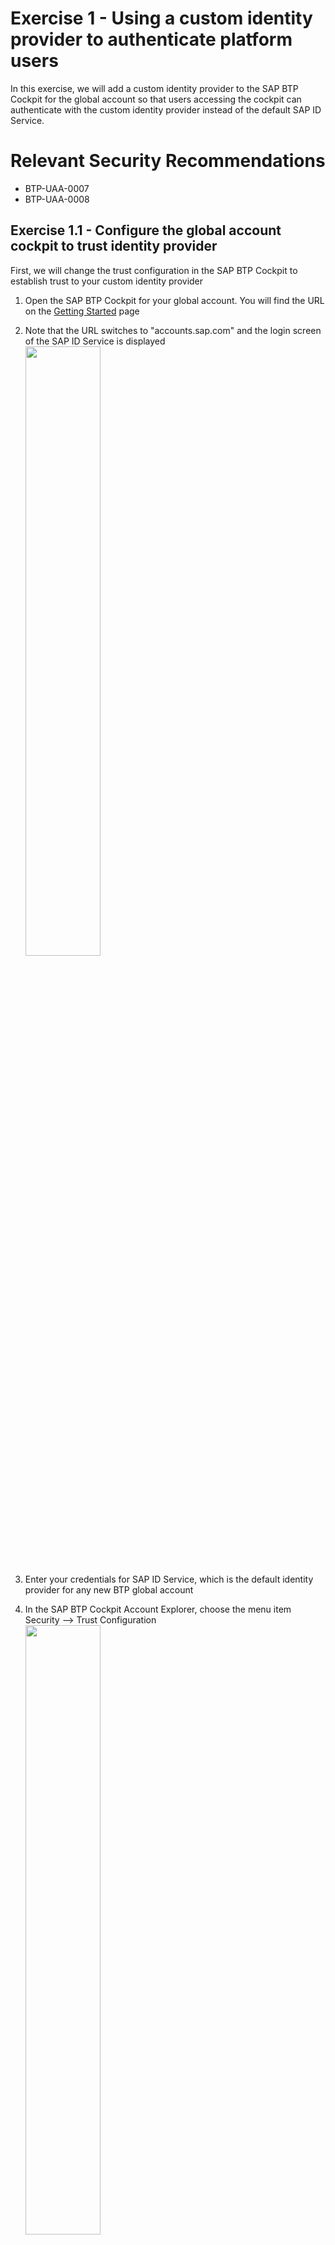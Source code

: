 # Exercise 1 - Using a custom identity provider to authenticate platform users

In this exercise, we will add a custom identity provider to the SAP BTP Cockpit for the global account so that users accessing the cockpit can authenticate with the custom identity provider instead of the default SAP ID Service.

# Relevant Security Recommendations
- BTP-UAA-0007
- BTP-UAA-0008

## Exercise 1.1 - Configure the global account cockpit to trust identity provider

First, we will change the trust configuration in the SAP BTP Cockpit to establish trust to your custom identity provider

1. Open the SAP BTP Cockpit for your global account. You will find the URL on the [Getting Started](/exercises/ex0) page

2. Note that the URL switches to "accounts.sap.com" and the login screen of the SAP ID Service is displayed
<br><img src="/exercises/ex1/images/SAP_ID_Service.png" width="50%">

3. Enter your credentials for SAP ID Service, which is the default identity provider for any new BTP global account

4. In the SAP BTP Cockpit Account Explorer, choose the menu item Security --> Trust Configuration
<br><img src="/exercises/ex1/images/SAP_BTP_Cockpit_Account_Explorer.png" width="50%">

5. So far, only the default identity provider is configured, which is the SAP ID Service. Click on "Establish Trust" to add your custom identity provider
<br><img src="/exercises/ex1/images/Establish_Trust.png" width="50%">

6. In the dialog "Establish Trust to Custom Identity Provider", choose the entry for your seat, as listed on the [Getting Started](/exercises/ex0) page, and click on "Establish Trust" to confirm.

7. A new section was added to the list of identity providers, labeled "Custom Identity Provider for Platform Users". Your custom identity provider is listed as "bestrunXY-platform". Click on the "Open" link. 

8. Another logon page is displayed. Note that the URL is now "bestrunXY.accounts.ondemand.com" and the logon screen has changed. You are now authenticating with your custom identity provider instead of SAP ID Service.
<br><img src="/exercises/ex1/images/Custom_IdP_Logon.png" width="50%">

9. Authenticate by using the credentials for your custom identity provider.

10. A message is displayed that you are logged on, but the user from your custom identity provider is not associated with any global account. This is expected as we did not make this association, yet. We will do this in the following exercise.
<br><img src="/exercises/ex1/images/No_Global_Account.png" width="50%">

## Exercise 1.2 - Giving a user access to the global account

In exercise 1.1 we enabled users to authenticate with the custom identity provider when they try to access the cockpit. However, the user from the custom identity provider was not allowed to access the cockpit user interface. In this exercise we will give the user from the custom identity provider access to the specific global account.

1. Go to the browser tab with the SAP BTP Cockpit. In this tab, you are still authenticated with your SAP ID Service user. Choose the menu item Security --> Users

2. Review the list of users associated with the global account. Only users from the default identity provider are listed.
<br><img src="/exercises/ex1/images/Global_Account_Users_Blurred.png" width="50%">

3. Click on the "Create" button

4. In the "New User" dialog, choose your custom identity provider, enter the user name and e-mail address of your user in the custom identity provider and click on "Create".
<br><img src="/exercises/ex1/images/New_User.png" width="50%">

5. The user is added to the list and is now associated with the global account. However, the user does not yet have any authorizations. To change this, click on the ">" character at the right end of the row for the new user. A dialog with the user details is displayed. So far, no role collections were assigned to the user. Click the "Assign Role Collection" button.
<br><img src="/exercises/ex1/images/Assign_Role_Collection_Button.png" width="50%">

:bulb: If your browser window is rather small, the "Assign Role Collection" button becomes available if you click on the button with the tooltip "More" to the right of the search field in the "Role Collections" section.
<br><img src="/exercises/ex1/images/Assign_Role_Collection_More.png" width="50%">

6. In the "Assign Role Collection" dialog, select the entry "Global Account Administrator" and click on "Assign Role Collection".
<br><img src="/exercises/ex1/images/Assign_Role_Collection.png" width="50%">

7.The role collection "Global Account Administrator" is now shown in the list of the user's role collections

8. In the SAP BTP Cockpit, choose again the menu item Security --> Trust Configuration and click on "Open" in the row for your custom identity provider

9. On the logon page of the custom identity provider, authenticate with your credentials for the custom identity provider. This time the SAP BTP Cockpit for the global account is displayed

10. Click on your user name in the upper right corner of the cockpit and choose the menu item "User Information". You are indeed signed in with the user from your custom identity provider, who is now administrator of the global account.

:bulb: How does the browser know, which identity provider to use for authentication? It is specified in the URL! 
- To use the default identity provider, in this case SAP ID Service, call a URL like https://cockpit.eu10.hana.ondemand.com/cockpit#/globalaccount/...
- To use a specific custom identity provider, call a URL like https://cockpit.eu10.hana.ondemand.com/cockpit/?idp=bestrun01.accounts.ondemand.com#/globalaccount/...


## Exercise 1.3 - Giving a user access to a subaccount

In the previous exercise, the user from the custom identity provider was given access to the global account. However, this does not mean that the user can access any subaccount. In this exercise we will enable the user to also access a subaccount.

1. From the previous exercise you are still signed into the cockpit with the user from the custom identity provider. Choose the menu item "Account Explorer" and click on the subaccount tile. 
<br><img src="/exercises/ex1/images/Subaccount_Tile.png" width="50%">

2. You receive an error message that your user is not a member of the subaccount. The user from the custom identity provider is only associated with the global account, no subaccount.

3. Logoff from the SAP BTP Cockpit. Open the SAP BTP Cockpit URL again in the browser and authenticate with your SAP ID Service credentials. Make sure that you use the URL in the format https://cockpit.eu10.hana.ondemand.com/cockpit#/globalaccount/. If the "?idp=" parameter was in the URL, you would be taken to your custom identity provider instead.

4. In the account explorer, click again on the subaccount. As your SAP ID Service user is already a member of the subaccount, you can access the subaccount overview page
<br><img src="/exercises/ex1/images/Subaccount_Blur.png" width="50%">

5. Just like for the global account, click on the menu item Security --> Users of the subaccount overview. You will see the list of subaccount members. Click on "Create".

6. The "New User" dialog looks just like for the global account. Choose your custom identity provider and enter the user name and e-mail address for your user in the custom identity provider. Then click on "Create".

7. When the new entry if displayed in the list of members, click on the ">" character to display the details of the new subaccount member. As for the global account, the user initially has no role collections assigned.

8. Click on "Assign Role Collection", select the following 4 entries: "Cloud Connector Administrator", "Connectivity and Destination Administrator", "Destination Administrator" and "Subaccount Administrator" and click on "Assign Role Collection"
<br><img src="/exercises/ex1/images/Assign_Role_Collection_Subaccount.png" width="50%">

9. To test the configuration, switch your user to the one from the custom identity provider. Choose the menu item Security --> Trust Configuration. Click on the "Open" link in the row for your custom identity provider in the section "Custom Identity Provider for Platform Users".

10. The logon page for the custom identity provider is shown. Enter your credentials for this identity provider.

11. After authentication, the subaccount overview page is displayed as the user from the custom identity provider is now also a member of the subaccount and has the necessary access.

## Summary

In this exercise you learned how to use a custom identity provider to authenticate the administrators that access the global account and subaccounts. You saw how a URL parameter can be used to choose the identity provider for authentication. Afterwards, you learned how to associate a user with a global account or subaccount, and how to assign the relevant role collections to give the user access to the cockpit functions. 

Continue to - [Exercise 2 - Exercise 2 Description](../ex2/README.md)

